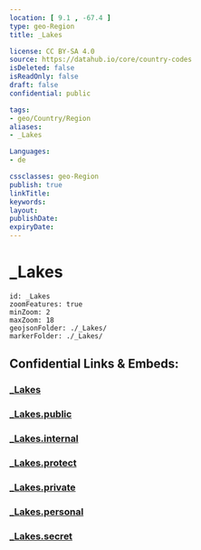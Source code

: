 ```yaml
---
location: [ 9.1 , -67.4 ] 
type: geo-Region
title: _Lakes

license: CC BY-SA 4.0
source: https://datahub.io/core/country-codes
isDeleted: false
isReadOnly: false
draft: false
confidential: public

tags:
- geo/Country/Region
aliases:
- _Lakes

Languages:
- de

cssclasses: geo-Region
publish: true
linkTitle: 
keywords: 
layout: 
publishDate: 
expiryDate: 
---
```


# _Lakes

```leaflet
id: _Lakes
zoomFeatures: true 
minZoom: 2 
maxZoom: 18
geojsonFolder: ./_Lakes/
markerFolder: ./_Lakes/
```


## Confidential Links & Embeds: 

### [_Lakes](/_Standards/Earth/Continent/America~South/Venezuela/States~Venezuela/Guárico/_Lakes.md) 

### [_Lakes.public](/_public/Earth/Continent/America~South/Venezuela/States~Venezuela/Guárico/_Lakes.public.md) 

### [_Lakes.internal](/_internal/Earth/Continent/America~South/Venezuela/States~Venezuela/Guárico/_Lakes.internal.md) 

### [_Lakes.protect](/_protect/Earth/Continent/America~South/Venezuela/States~Venezuela/Guárico/_Lakes.protect.md) 

### [_Lakes.private](/_private/Earth/Continent/America~South/Venezuela/States~Venezuela/Guárico/_Lakes.private.md) 

### [_Lakes.personal](/_personal/Earth/Continent/America~South/Venezuela/States~Venezuela/Guárico/_Lakes.personal.md) 

### [_Lakes.secret](/_secret/Earth/Continent/America~South/Venezuela/States~Venezuela/Guárico/_Lakes.secret.md)

